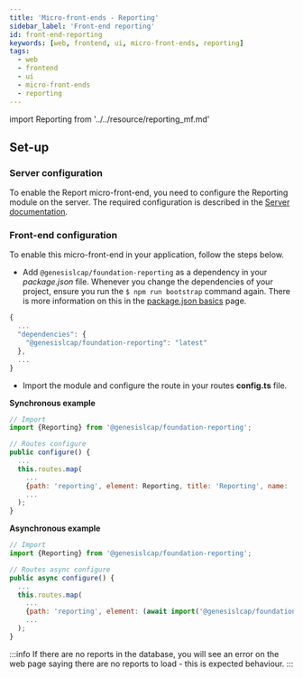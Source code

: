 ```yaml
---
title: 'Micro-front-ends - Reporting'
sidebar_label: 'Front-end reporting'
id: front-end-reporting
keywords: [web, frontend, ui, micro-front-ends, reporting]
tags:
  - web
  - frontend
  - ui
  - micro-front-ends
  - reporting
---
```


import Reporting from '../../resource/reporting_mf.md'

<Reporting />

## Set-up

### Server configuration

To enable the Report micro-front-end, you need to configure the Reporting module on the server.
The required configuration is described in the [Server documentation](../../03_server/10_integration/11_data-reporting.md).

### Front-end configuration

To enable this micro-front-end in your application, follow the steps below.

- Add `@genesislcap/foundation-reporting` as a dependency in your *package.json* file. Whenever you change the dependencies of your project, ensure you run the `$ npm run bootstrap` command again. There is more information on this in the [package.json basics](../../../web/basics/package-json-basics/) page.

```javascript
{
  ...
  "dependencies": {
    "@genesislcap/foundation-reporting": "latest"
  },
  ...
}
```

- Import the module and configure the route in your routes **config.ts** file.

**Synchronous example**

```javascript {9}
// Import
import {Reporting} from '@genesislcap/foundation-reporting';

// Routes configure
public configure() {
  ...
  this.routes.map(
    ...
    {path: 'reporting', element: Reporting, title: 'Reporting', name: 'reporting'},
    ...
  );
}
```

**Asynchronous example**

```javascript {9}
// Import
import {Reporting} from '@genesislcap/foundation-reporting';

// Routes async configure
public async configure() {
  ...
  this.routes.map(
    ...
    {path: 'reporting', element: (await import('@genesislcap/foundation-reporting')).Reporting, title: 'Reporting', name: 'reporting'},
    ...
  );
}
```

:::info
If there are no reports in the database, you will see an error on the web page saying there are no reports to load  - this is expected behaviour.
:::
